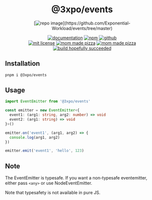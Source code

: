 <div align="center">

# @3xpo/events

[![repo image](https://gh.expo.moe/events/img.png?)](https://github.com/Exponential-Workload/events/tree/master)

<!-- links -->
[![documentation](https://img.shields.io/badge/-documentation-brightgreen.svg)](https://gh.expo.moe/events/) [![npm](https://img.shields.io/badge/-npm-red.svg)](https://npm.im/@3xpo/events/) [![github](https://img.shields.io/badge/-github-blue.svg)](https://github.com/Exponential-Workload/events/tree/master)<br/><!--misc badges-->
[![mit license](https://img.shields.io/badge/license-mit-orange.svg)](https://gh.expo.moe/events/LICENSE.txt) [![mom made pizza](https://img.shields.io/badge/type-safe-blue.svg)](https://typescriptlang.org/) [![mom made pizza](https://img.shields.io/badge/mom%20made-pizza-white.svg)](https://www.youtube.com/watch?v=IO9XlQrEt2Y)<br/><!-- github ci -->
[![build hopefully succeeded](https://img.shields.io/badge/ci%20hopefully%20didn't-die%20again-green.svg)](https://github.com/Exponential-Workload/events/actions/workflows/build.yml)

</div>

## Installation

```bash
pnpm i @3xpo/events
```

## Usage

```ts
import EventEmitter from '@3xpo/events'

const emitter = new EventEmitter<{
  event1: (arg1: string, arg2: number) => void
  event2: (arg1: string) => void
}>()

emitter.on('event1', (arg1, arg2) => {
  console.log(arg1, arg2)
})

emitter.emit('event1', 'hello', 123)
```

## Note

The EventEmitter is typesafe. If you want a non-typesafe eventemitter, either pass `<any>` or use NodeEventEmitter.

Note that typesafety is not available in pure JS.
